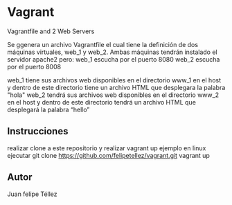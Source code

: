 # Vagrant
Vagrantfile and 2 Web Servers

Se ggenera un archivo Vagrantfile el cual tiene la definición de dos máquinas virtuales, web_1 y web_2. Ambas máquinas tendrán instalado el servidor apache2 pero:
web_1 escucha por el puerto 8080
web_2 escucha por el puerto 8008

web_1 tiene sus archivos web disponibles en el directorio www_1  en el host y dentro de este directorio tiene un archivo HTML que desplegara la palabra "hola"
web_2 tendrá sus archivos web disponibles en el directorio www_2  en el host y dentro de este directorio tendrá un archivo HTML que desplegará la palabra “hello”

## Instrucciones 

realizar clone a este repositorio y realizar vagrant up 
ejemplo en linux ejecutar
git clone https://github.com/felipetellez/vagrant.git
vagrant up

## Autor
Juan felipe Téllez 
